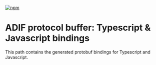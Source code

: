 [![npm](https://badgen.net/npm/v/adif-pb)](https://www.npmjs.com/package/adif-pb)

# ADIF protocol buffer: Typescript & Javascript bindings

This path contains the generated protobuf bindings for Typescript and
Javascript.

